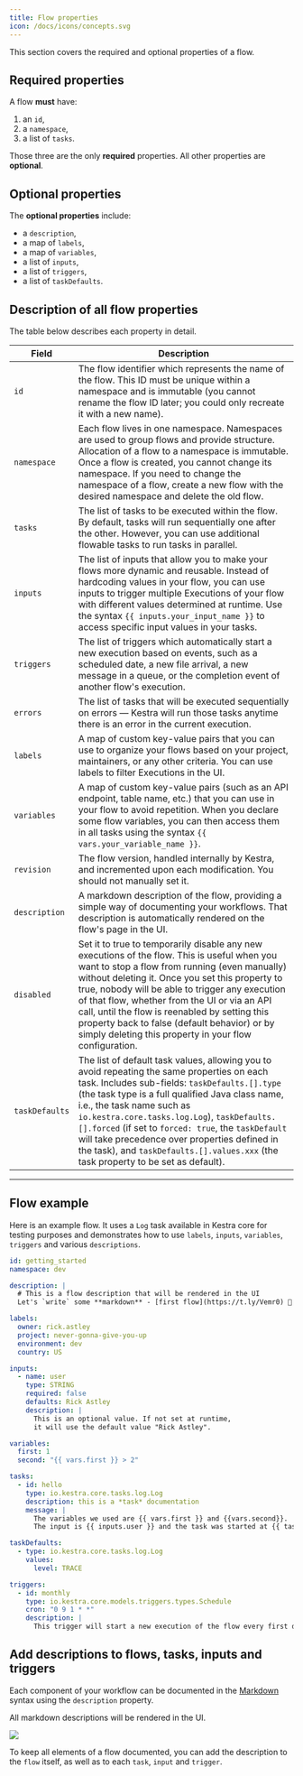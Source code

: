 ```yaml
---
title: Flow properties
icon: /docs/icons/concepts.svg
---
```


This section covers the required and optional properties of a flow.

## Required properties

A flow **must** have:

1. an `id`,
2. a `namespace`,
3. a list of `tasks`.

Those three are the only **required** properties. All other properties are **optional**.

## Optional properties

The **optional properties** include:

- a `description`,
- a map of `labels`,
- a map of `variables`,
- a list of `inputs`,
- a list of `triggers`,
- a list of `taskDefaults`.

## Description of all flow properties

The table below describes each property in detail.


| Field          | Description                                                                                                                                                                                                                                                                                                                                                                                                                                                                 |
|----------------|-----------------------------------------------------------------------------------------------------------------------------------------------------------------------------------------------------------------------------------------------------------------------------------------------------------------------------------------------------------------------------------------------------------------------------------------------------------------------------|
| `id`           | The flow identifier which represents the name of the flow. This ID must be unique within a namespace and is immutable (you cannot rename the flow ID later; you could only recreate it with a new name).                                                                                                                                                                                                                                                                    |
| `namespace`    | Each flow lives in one namespace. Namespaces are used to group flows and provide structure. Allocation of a flow to a namespace is immutable. Once a flow is created, you cannot change its namespace. If you need to change the namespace of a flow, create a new flow with the desired namespace and delete the old flow.                                                                                                                                                 |
| `tasks`        | The list of tasks to be executed within the flow. By default, tasks will run sequentially one after the other. However, you can use additional flowable tasks to run tasks in parallel.                                                                                                                                                                                                                                                                                     |
| `inputs`       | The list of inputs that allow you to make your flows more dynamic and reusable. Instead of hardcoding values in your flow, you can use inputs to trigger multiple Executions of your flow with different values determined at runtime. Use the syntax `{{ inputs.your_input_name }}` to access specific input values in your tasks.                                                                                                                                         |
| `triggers`     | The list of triggers which automatically start a new execution based on events, such as a scheduled date, a new file arrival, a new message in a queue, or the completion event of another flow's execution.                                                                                                                                                                                                                                                                |
| `errors`       | The list of tasks that will be executed sequentially on errors — Kestra will run those tasks anytime there is an error in the current execution.                                                                                                                                                                                                                                                                                                                            |
| `labels`       | A map of custom key-value pairs that you can use to organize your flows based on your project, maintainers, or any other criteria. You can use labels to filter Executions in the UI.                                                                                                                                                                                                                                                                                       |
| `variables`    | A map of custom key-value pairs (such as an API endpoint, table name, etc.) that you can use in your flow to avoid repetition. When you declare some flow variables, you can then access them in all tasks using the syntax `{{ vars.your_variable_name }}`.                                                                                                                                                                                                                |
| `revision`     | The flow version, handled internally by Kestra, and incremented upon each modification. You should not manually set it.                                                                                                                                                                                                                                                                                                                                                     |
| `description`  | A markdown description of the flow, providing a simple way of documenting your workflows. That description is automatically rendered on the flow's page in the UI.                                                                                                                                                                                                                                                                                                          |
| `disabled`     | Set it to true to temporarily disable any new executions of the flow. This is useful when you want to stop a flow from running (even manually) without deleting it. Once you set this property to true, nobody will be able to trigger any execution of that flow, whether from the UI or via an API call, until the flow is reenabled by setting this property back to false (default behavior) or by simply deleting this property in your flow configuration.            |
| `taskDefaults` | The list of default task values, allowing you to avoid repeating the same properties on each task. Includes sub-fields: `taskDefaults.[].type` (the task type is a full qualified Java class name, i.e., the task name such as `io.kestra.core.tasks.log.Log`), `taskDefaults.[].forced` (if set to `forced: true`, the `taskDefault` will take precedence over properties defined in the task), and `taskDefaults.[].values.xxx` (the task property to be set as default). |

---

## Flow example

Here is an example flow. It uses a `Log` task available in Kestra core for testing purposes and demonstrates how to use `labels`, `inputs`, `variables`, `triggers` and various `descriptions`.

```yaml
id: getting_started
namespace: dev

description: |
  # This is a flow description that will be rendered in the UI
  Let's `write` some **markdown** - [first flow](https://t.ly/Vemr0) 🚀

labels:
  owner: rick.astley
  project: never-gonna-give-you-up
  environment: dev
  country: US

inputs:
  - name: user
    type: STRING
    required: false
    defaults: Rick Astley
    description: |
      This is an optional value. If not set at runtime,
      it will use the default value "Rick Astley".

variables:
  first: 1
  second: "{{ vars.first }} > 2"

tasks:
  - id: hello
    type: io.kestra.core.tasks.log.Log
    description: this is a *task* documentation
    message: |
      The variables we used are {{ vars.first }} and {{vars.second}}.
      The input is {{ inputs.user }} and the task was started at {{ taskrun.startDate }} from flow {{ flow.id }}.

taskDefaults:
  - type: io.kestra.core.tasks.log.Log
    values:
      level: TRACE

triggers:
  - id: monthly
    type: io.kestra.core.models.triggers.types.Schedule
    cron: "0 9 1 * *"
    description: |
      This trigger will start a new execution of the flow every first day of the month at 9am. It will use the default values defined in the taskDefaults section, as well as the default input values.
```

## Add descriptions to flows, tasks, inputs and triggers

Each component of your workflow can be documented in the [Markdown](https://en.wikipedia.org/wiki/Markdown) syntax using the `description` property.

All markdown descriptions will be rendered in the UI.

![](https://s3.us-west-2.amazonaws.com/content.podia.com/h34v7ivitlv6j1mq2mvfpg4rojeq)

To keep all elements of a flow documented, you can add the description to the `flow` itself, as well as to each `task`, `input` and `trigger`.

